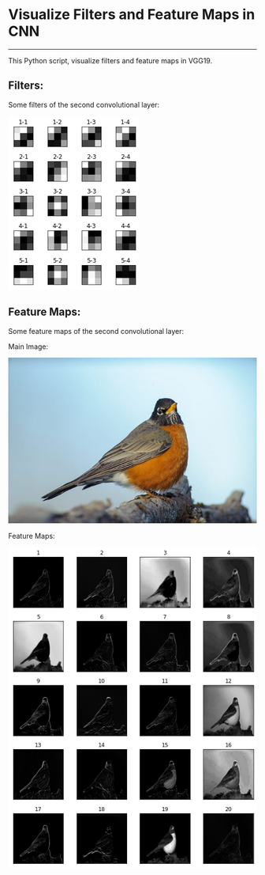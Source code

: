 # Visualize Filters and Feature Maps in CNN
----------------------------------------------------
This Python script, visualize filters and feature maps in VGG19.

Filters:
----------------------------------------------------
Some filters of the second convolutional layer:

![filters](imgs/filters.png)

Feature Maps:
----------------------------------------------------
Some feature maps of the second convolutional layer:

Main Image:

![bird](imgs/bird.jpg)

Feature Maps:

![featuremaps](imgs/featuremaps.png)